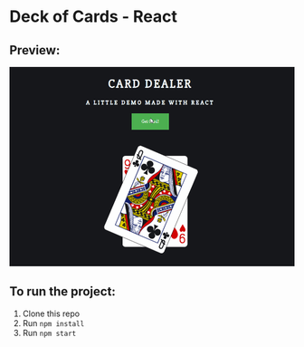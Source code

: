 # Deck of Cards - React


## Preview: 

![grab-landing-page](preview.gif)

## To run the project:

1. Clone this repo
2. Run `npm install`
3. Run `npm start`